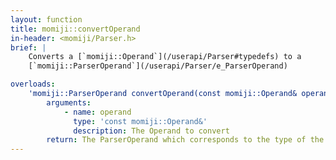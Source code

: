 ```yaml
---
layout: function
title: momiji::convertOperand
in-header: <momiji/Parser.h>
brief: |
    Converts a [`momiji::Operand`](/userapi/Parser#typedefs) to a
    [`momiji::ParserOperand`](/userapi/Parser/e_ParserOperand)

overloads:
    'momiji::ParserOperand convertOperand(const momiji::Operand& operand)':
        arguments:
            - name: operand
              type: 'const momiji::Operand&'
              description: The Operand to convert
        return: The ParserOperand which corresponds to the type of the Operand
---
```

